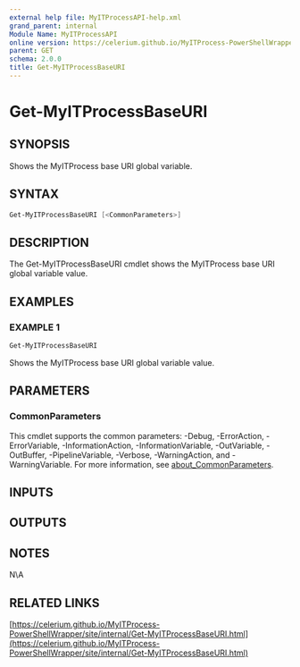 ```yaml
---
external help file: MyITProcessAPI-help.xml
grand_parent: internal
Module Name: MyITProcessAPI
online version: https://celerium.github.io/MyITProcess-PowerShellWrapper/site/internal/Get-MyITProcessBaseURI.html
parent: GET
schema: 2.0.0
title: Get-MyITProcessBaseURI
---
```


# Get-MyITProcessBaseURI

## SYNOPSIS
Shows the MyITProcess base URI global variable.

## SYNTAX

```powershell
Get-MyITProcessBaseURI [<CommonParameters>]
```

## DESCRIPTION
The Get-MyITProcessBaseURI cmdlet shows the MyITProcess base URI global variable value.

## EXAMPLES

### EXAMPLE 1
```powershell
Get-MyITProcessBaseURI
```

Shows the MyITProcess base URI global variable value.

## PARAMETERS

### CommonParameters
This cmdlet supports the common parameters: -Debug, -ErrorAction, -ErrorVariable, -InformationAction, -InformationVariable, -OutVariable, -OutBuffer, -PipelineVariable, -Verbose, -WarningAction, and -WarningVariable. For more information, see [about_CommonParameters](http://go.microsoft.com/fwlink/?LinkID=113216).

## INPUTS

## OUTPUTS

## NOTES
N\A

## RELATED LINKS

[https://celerium.github.io/MyITProcess-PowerShellWrapper/site/internal/Get-MyITProcessBaseURI.html](https://celerium.github.io/MyITProcess-PowerShellWrapper/site/internal/Get-MyITProcessBaseURI.html)

